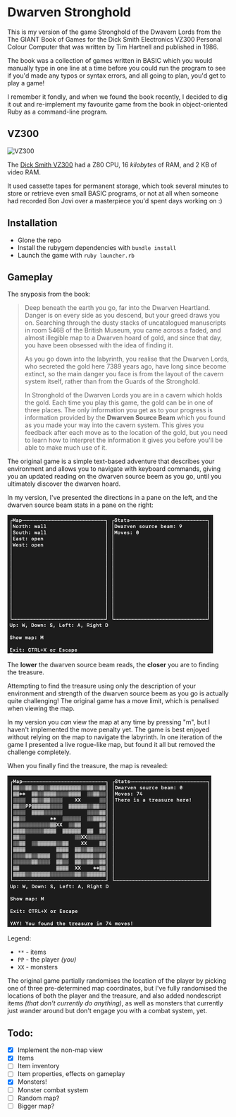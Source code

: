 # Dwarven Stronghold

This is my version of the game Stronghold of the Dwavern Lords from the The GIANT Book of Games for the Dick Smith Electronics VZ300 Personal Colour Computer that was written by Tim Hartnell and published in 1986.

The book was a collection of games written in BASIC which you would manually type in one line at a time before you could run the program to see if you'd made any typos or syntax errors, and all going to plan, you'd get to play a game!

I remember it fondly, and when we found the book recently, I decided to dig it out and re-implement my favourite game from the book in object-oriented Ruby as a command-line program.

## VZ300

![VZ300](http://physicsmuseum.uq.edu.au/system/storage/serve/7525/IMG_3783.JPG)

The [Dick Smith VZ300](https://en.wikipedia.org/wiki/VTech_Laser_200#Laser_310_/_VZ_300) had a Z80 CPU, 16 _kilobytes_ of RAM, and 2 KB of video RAM.

It used cassette tapes for permanent storage, which took several minutes to store or retrieve even small BASIC programs, or not at all when someone had recorded Bon Jovi over a masterpiece you'd spent days working on :) 

## Installation

* Glone the repo
* Install the rubygem dependencies with `bundle install`
* Launch the game with `ruby launcher.rb`

## Gameplay

The snyposis from the book:

> Deep beneath the earth you go, far into the Dwarven Heartland. Danger is on every side as you descend, but your greed draws you on. Searching through the dusty stacks of uncatalogued manuscripts in room 546B of the British Museum, you came across a faded, and almost illegible map to a Dwarven hoard of gold, and since that day, you have been obsessed with the idea of finding it.
> 
> As you go down into the labyrinth, you realise that the Dwarven Lords, who secreted the gold here 7389 years ago, have long since become extinct, so the main danger you face is from the layout of the cavern system itself, rather than from the Guards of the Stronghold.
> 
> In Stronghold of the Dwarven Lords you are in a cavern which holds the gold. Each time you play this game, the gold can be in one of three places. The only information you get as to your progress is information provided by the **Dwarven Source Beam** which you found as you made your way into the cavern system. This gives you feedback after each move as to the location of the gold, but you need to learn how to interpret the information it gives you before you'll be able to make much use of it.

The original game is a simple text-based adventure that describes your environment and allows you to navigate with keyboard commands, giving you an updated reading on the dwarven source beem as you go, until you ultimately discover the dwarven hoard.

In my version, I've presented the directions in a pane on the left, and the dwarven source beam stats in a pane on the right:

![gameplay](docs/gameplay.png)

The **lower** the dwarven source beam reads, the **closer** you are to finding the treasure.

Attempting to find the treasure using only the description of your environment and strength of the dwarven source beem as you go is actually quite challenging! The original game has a move limit, which is penalised when viewing the map.

In my version you _can_ view the map at any time by pressing "m", but I haven't implemented the move penalty yet. The game is best enjoyed without relying on the map to navigate the labyrinth. In one iteration of the game I presented a live rogue-like map, but found it all but removed the challenge completely.

When you finally find the treasure, the map is revealed:

![map](docs/gameplay_map.png)

Legend:

* `**` - items
* `PP` - the player _(you)_
* `XX` - monsters

The original game partially randomises the location of the player by picking one of three pre-determined map coordinates, but I've fully randomised the locations of both the player and the treasure, and also added nondescript items _(that don't currently do anything)_, as well as monsters that currently just wander around but don't engage you with a combat system, yet.


## Todo:

- [X] Implement the non-map view
- [X] Items
- [ ] Item inventory
- [ ] Item properties, effects on gameplay
- [X] Monsters!
- [ ] Monster combat system
- [ ] Random map?
- [ ] Bigger map?
